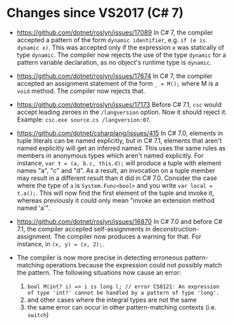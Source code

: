 Changes since VS2017 (C# 7)
===========================

- https://github.com/dotnet/roslyn/issues/17089
In C# 7, the compiler accepted a pattern of the form `dynamic identifier`, e.g. `if (e is dynamic x)`. This was accepted only if the expression `e` was statically of type `dynamic`. The compiler now rejects the use of the type `dynamic` for a pattern variable declaration, as no object's runtime type is `dynamic`.

- https://github.com/dotnet/roslyn/issues/17674 In C# 7, the compiler accepted an assignment statement of the form `_ = M();` where M is a `void` method. The compiler now rejects that.

- https://github.com/dotnet/roslyn/issues/17173 Before C# 7.1, `csc` would accept leading zeroes in the `/langversion` option. Now it should reject it. Example: `csc.exe source.cs /langversion:07`.

- https://github.com/dotnet/csharplang/issues/415
In C# 7.0, elements in tuple literals can be named explicitly, but in C# 7.1, elements that aren't named explicitly will get an inferred named. This uses the same rules as members in anonymous types which aren't named explicitly.
For instance, `var t = (a, b.c, this.d);` will produce a tuple with element names "a", "c" and "d". As a result, an invocation on a tuple member may result in a different result than it did in C# 7.0.
Consider the case where the type of `a` is `System.Func<bool>` and you write `var local = t.a();`. This will now find the first element of the tuple and invoke it, whereas previously it could only mean "invoke an extension method named 'a'".

- https://github.com/dotnet/roslyn/issues/16870 In C# 7.0 and before C# 7.1, the compiler accepted self-assignments in deconstruction-assignment. The compiler now produces a warning for that. For instance, in `(x, y) = (x, 2);`.

- The compiler is now more precise in detecting erroneous pattern-matching operations because the expression could not possibly match the pattern. The following situations now cause an error:
  1. `bool M(int? i) => i is long l; // error CS8121: An expression of type 'int?' cannot be handled by a pattern of type 'long'.`
  2. and other cases where the integral types are not the same
  3. the same error can occur in other pattern-matching contexts (i.e. `switch`)
